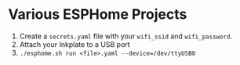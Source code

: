 # Various ESPHome Projects

1. Create a `secrets.yaml` file with your `wifi_ssid` and `wifi_password`.
2. Attach your Inkplate to a USB port
3. `./esphome.sh run <file>.yaml --device=/dev/ttyUSB0`

